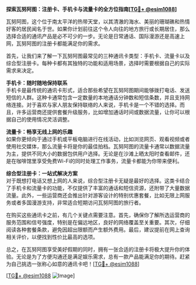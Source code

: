 **探索瓦努阿图：注册卡、手机卡与流量卡的全方位指南[[TG💪+ @esim1088](https://t.me/s/esim1088)]**

瓦努阿图，这个位于南太平洋的热带天堂，以其清澈的海水、美丽的珊瑚礁和热情好客的居民闻名于世。如果你计划前往这个令人向往的地方旅行或长期居住，那么选择合适的通讯产品是必不可少的一步。无论是日常通话、国际漫游还是高速上网，瓦努阿图的注册卡都能满足你的需求。

首先，让我们来了解一下瓦努阿图最常见的三种通讯卡类型：手机卡、流量卡以及综合型注册卡。每种卡都有其独特的功能和适用场景，选择时需要根据自己的实际需求来决定。

**手机卡：随时随地保持联系**  
手机卡是最传统的通讯卡形式，适合那些希望在瓦努阿图期间能够拨打电话、发送短信的人群。这种卡通常包含一定数量的本地通话分钟数和短信条数，并且支持网络连接。对于喜欢与家人朋友保持联络的人来说，手机卡是一个不错的选择。而且，许多运营商还提供套餐升级服务，比如增加通话时间或数据流量，让你可以根据自己的使用情况灵活调整。

**流量卡：畅享无线上网的乐趣**  
如果你更倾向于通过手机或平板电脑进行在线活动，比如浏览网页、观看视频或者使用社交媒体，那么流量卡将是你的最佳拍档。瓦努阿图的流量卡通常以数据流量为主，提供不同大小的数据包供用户选择。无论是在沙滩上晒太阳时查看邮件，还是在咖啡馆里享受免费Wi-Fi的同时处理工作事务，流量卡都能为你带来便利。

**综合型注册卡：一站式解决方案**  
对于既想打电话又想上网的人来说，综合型注册卡无疑是最好的选择。这类卡结合了手机卡和流量卡的功能，不仅提供了丰富的通话和短信资源，还附带了大量数据流量。此外，一些运营商还会推出针对游客设计的特别优惠套餐，比如无限上网服务或者多国漫游支持，非常适合短期访问瓦努阿图的旅行者。

在购买这些通讯卡之前，有几个关键点需要注意。首先，确保你了解所选运营商的服务范围和信号强度，特别是在偏远地区，良好的网络覆盖至关重要。其次，仔细阅读各种套餐条款，避免因超出限额而产生额外费用。最后，建议提前在网上查询相关评价，以便找到性价比最高的选项。

总之，在瓦努阿图享受美好假期的同时，拥有一张合适的注册卡将极大提升你的体验。无论是为了方便沟通还是满足娱乐需求，总有一款产品能满足你的期待。赶紧为自己挑选一张称心如意的通讯卡吧！[[TG💪+ @esim1088](https://t.me/s/esim1088)]

[[TG💪+ @esim1088](https://t.me/s/esim1088) ![Image](https://i.postimg.cc/4NQfJmqS/Snipaste-2025-05-13-00-14-12.png)]